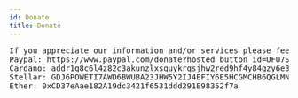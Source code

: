 ```yaml
---
id: Donate
title: Donate
---
```


<pre>
If you appreciate our information and/or services please feel free to donate to our cause (a free, open source, and informed world) and help keep this site running:
Paypal: https://www.paypal.com/donate?hosted_button_id=UFU7SDK43VYFN
Cardano: addr1q8c6l4z82c3akunzlxsquykrqsjhw2red9hf4y84qzy6e34mrahrr792y3rucldwev0fwa706f2hgt9y9f7az4gdwcuqtuap82
Stellar: GDJ6POWETI7AWD6BWUBA23JHW5Y2IJ4EFIY6E5HCGMCHB6QGLMNH4QWZ
Ether: 0xCD37eAae182A19dc3421f6531ddd291E98352f7a 
</pre>
